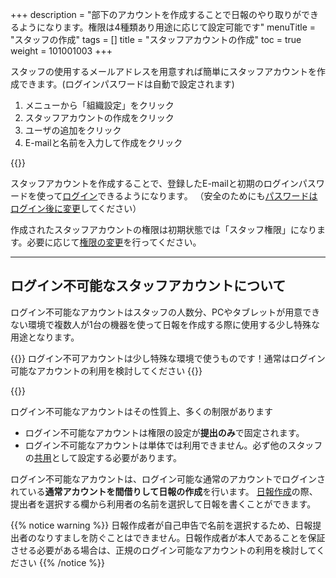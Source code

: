 +++
description = "部下のアカウントを作成することで日報のやり取りができるようになります。権限は4種類あり用途に応じて設定可能です"
menuTitle = "スタッフの作成"
tags = []
title = "スタッフアカウントの作成"
toc = true
weight = 101001003
+++

スタッフの使用するメールアドレスを用意すれば簡単にスタッフアカウントを作成できます。(ログインパスワードは自動で設定されます)

1. メニューから「組織設定」をクリック
1. スタッフアカウントの作成をクリック
1. ユーザの追加をクリック
1. E-mailと名前を入力して作成をクリック

{{<appscreen filename="make-staff" title="組織設定からスタッフ用のアカウントを作成できます"  >}}

スタッフアカウントを作成することで、登録したE-mailと初期のログインパスワードを使って[ログイン](/manual/account/signin/)できるようになります。
（安全のためにも[パスワードはログイン後に変更](/manual/account/password/)してください）

作成されたスタッフアカウントの権限は初期状態では「スタッフ権限」になります。必要に応じて[権限の変更](/manual/initial-setting/staff/manage/)を行ってください。

---

## ログイン不可能なスタッフアカウントについて

ログイン不可能なアカウントはスタッフの人数分、PCやタブレットが用意できない環境で複数人が1台の機器を使って日報を作成する際に使用する少し特殊な用途となります。

{{<alice pos="right" icon="here">}}
ログイン不可アカウントは少し特殊な環境で使うものです！通常はログイン可能なアカウントの利用を検討してください
{{</alice>}}

{{<appscreen filename="anony" title="ログイン不可能なスタッフアカウントの作成"  >}}

ログイン不可能なアカウントはその性質上、多くの制限があります

- ログイン不可能なアカウントは権限の設定が**提出のみ**で固定されます。
- ログイン不可能なアカウントは単体では利用できません。必ず他のスタッフの[共用](/manual/initial-setting/advanced-setting/share/)として設定する必要があります。

ログイン不可能なアカウントは、ログイン可能な通常のアカウントでログインされている**通常アカウントを間借りして日報の作成**を行います。
[日報作成](/manual/write-report/write/)の際、提出者を選択する欄から利用者の名前を選択して日報を書くことができます。

{{% notice warning %}}
日報作成者が自己申告で名前を選択するため、日報提出者のなりすましを防ぐことはできません。日報作成者が本人であることを保証させる必要がある場合は、正規のログイン可能なアカウントの利用を検討してください
{{% /notice %}}
